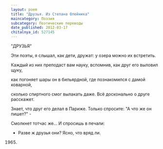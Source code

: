 ```yaml
---
layout: poem
title: "Друзья. Из Степана Олейника"
maincategory: Поэзия
subcategory: Поэтические переводы
date_published: 2012-03-17
chitalnya_id: 527145
---
```




"ДРУЗЬЯ"

Эти поэты, я слышал, как дети,
дружат: у озера можно их встретить.

Каждый из них преподаст вам науку,
вспомнив, как друг его выловил щуку,

как погоняет шары он в бильярдной,
где познакомился с дамой коварной,

сколько спиртного смог вылакать даже.
Всё досконально о друге расскажет.

Знает, что друг его делал в Париже.
Только спросите: "А что же он пишет?" -

Смолкнет тотчас же... И спросишь в печали:
- Разве ж друзья они? Ясно, что вряд ли.

1965.






